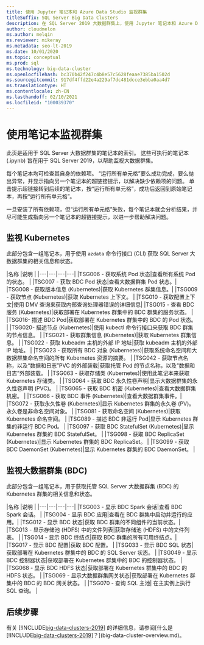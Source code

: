```yaml
---
title: 使用 Jupyter 笔记本和 Azure Data Studio 监视群集
titleSuffix: SQL Server Big Data Clusters
description: 在 SQL Server 2019 大数据群集上，使用 Jupyter 笔记本和 Azure Data Studio 监视群集。
author: cloudmelon
ms.author: melqin
ms.reviewer: mikeray
ms.metadata: seo-lt-2019
ms.date: 10/01/2020
ms.topic: conceptual
ms.prod: sql
ms.technology: big-data-cluster
ms.openlocfilehash: bc370b42f247c4b8e57c5628feaae7385ba1502d
ms.sourcegitcommit: 917df4ffd22e4a229af7dc481dcce3ebba0aa4d7
ms.translationtype: HT
ms.contentlocale: zh-CN
ms.lasthandoff: 02/10/2021
ms.locfileid: "100039370"
---
```

# <a name="monitoring-cluster-with-notebooks"></a>使用笔记本监视群集

此页是适用于 SQL Server 大数据群集的笔记本的索引。 这些可执行的笔记本 (.ipynb) 旨在用于 SQL Server 2019，以帮助监视大数据群集。

每个笔记本均可检查其自身的依赖项。 “运行所有单元格”要么成功完成，要么抛出异常，并显示指向另一个笔记本的超链接提示，以解决缺少依赖项的问题。 单击提示超链接转到后续的笔记本，按“运行所有单元格”，成功后返回到原始笔记本，再按“运行所有单元格”。

一旦安装了所有依赖项，但“运行所有单元格”失败，每个笔记本就会分析结果，并尽可能生成指向另一个笔记本的超链接提示，以进一步帮助解决问题。


## <a name="monitoring-kubernetes"></a>监视 Kubernetes

此部分包含一组笔记本，用于使用 `azdata` 命令行接口 (CLI) 获取 SQL Server 大数据群集的相关信息和状态。

|名称 |说明 |
|---|---|---|---|
|TSG006 - 获取系统 Pod 状态|查看所有系统 Pod 的状态。 |
|TSG007 - 获取 BDC Pod 状态|查看大数据群集 Pod 状态。|
|TSG008 - 获取版本信息 (Kubernetes)|获取 Kubernetes 群集信息。|
|TSG009 - 获取节点 (Kubernetes)|获取 Kubernetes 上下文。 |
|TSG010 - 获取配置上下文|使用 DMV 查询来获取内部查询处理器错误的详细信息|
|TSG015 - 查看 BDC 服务 (Kubernetes)|获取部署在 Kubernetes 群集中的 BDC 群集的服务状态。 |
|TSG016- 描述 BDC Pod|获取部署在 Kubernetes 群集中的 BDC 的 Pod 状态。 |
|TSG020- 描述节点 (Kubernetes)|使用 kubectl 命令行接口来获取 BDC 群集的节点信息。 |
|TSG021 - 获取群集信息 (Kubernetes)|获取 Kubernetes 群集信息。 |
|TSG022 - 获取 kubeadm 主机的外部 IP 地址|获取 kubeadm 主机的外部 IP 地址。 |
|TSG023 - 获取所有 BDC 对象 (Kubernetes)|获取系统命名空间和大数据群集命名空间的所有 Kubernetes 资源的摘要。 |
|TSG042 - 获取节点名称，以及“数据和日志”PVC 的外部装载|获取托管 Pod 的节点名称，以及“数据和日志”外部装载。 |
|TSG063 - 获取存储类 (Kubernetes)|使用此笔记本来获取 Kubernetes 存储类。 |
|TSG064 - 获取 BDC 永久性卷声明|显示大数据群集的永久性卷声明 (PVC)。 |
|TSG065 - 获取 BDC 机密 (Kubernetes)|查看大数据群集机密。 |
|TSG066 - 获取 BDC 事件 (Kubernetes)|查看大数据群集事件。|
|TSG072 - 获取永久性卷 (Kubernetes)|显示 Kubernetes 群集的永久卷 (PV)。 永久卷是非命名空间对象。 |
|TSG081 - 获取命名空间 (Kubernetes)|获取 Kubernetes 命名空间。 |
|TSG089 - 描述 BDC 非运行 Pod|显示 Kubernetes 群集的非运行 BDC Pod。 |
|TSG097 - 获取 BDC StatefulSet (Kubernetes)|显示 Kubernetes 群集的 BDC StatefulSet。 |
|TSG098 - 获取 BDC ReplicaSet (Kubernetes)|显示 Kubernetes 群集的 BDC ReplicaSet。 |
|TSG099 - 获取 BDC DaemonSet (Kubernetes)|显示 Kubernetes 群集的 BDC DaemonSet。 |


## <a name="monitor-big-data-cluster-bdc"></a>监视大数据群集 (BDC)

此部分包含一组笔记本，用于获取托管 SQL Server 大数据群集 (BDC) 的 Kubernetes 群集的相关信息和状态。

|名称 |说明 |
|---|---|---|---|
|TSG003 - 显示 BDC Spark 会话|查看 BDC Spark 会话。 |
|TSG004 - 显示 BDC 应用|查看在 BDC 群集中启动并运行的应用。|
|TSG012 - 显示 BDC 状态|获取 BDC 群集的不同组件的当前状态。|
|TSG013 - 显示存储池 (HDFS) 中的文件列表|获取存储池 (HDFS) 中的文件列表。 |
|TSG014 - 显示 BDC 终结点|获取 BDC 群集的所有可用终结点。|
|TSG017 - 显示 BDC 配置|获取 BDC 配置。 |
|TSG033 - 显示 BDC SQL 状态|获取部署在 Kubernetes 群集中的 BDC 的 SQL Server 状态。 |
|TSG049 - 显示 BDC 控制器状态|获取部署在 Kubernetes 群集中的 BDC 的控制器状态。 |
|TSG068 - 显示 BDC HDFS 状态|获取部署在 Kubernetes 群集中的 BDC 的 HDFS 状态。 |
|TSG069 - 显示大数据群集网关状态|获取部署在 Kubernetes 群集中的 BDC 的 BDC 网关状态。 |
|TSG070 - 查询 SQL 主池| 在主实例上执行 SQL 查询。 |

## <a name="next-steps"></a>后续步骤

有关 [!INCLUDE[big-data-clusters-2019](../includes/ssbigdataclusters-ss-nover.md)] 的详细信息，请参阅[什么是 [!INCLUDE[big-data-clusters-2019](../includes/ssbigdataclusters-ver15.md)]？](big-data-cluster-overview.md)。
